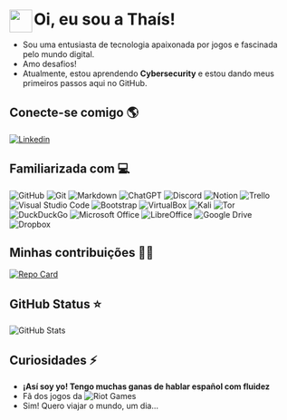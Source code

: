 # <a href="https://www.dio.me/">
<img align="left" width="40px" src="https://i.imgur.com/XG4SjUc.gif"></a>
# Oi, eu sou a Thaís! 
- Sou uma entusiasta de tecnologia apaixonada por jogos e fascinada pelo mundo digital.  
- Amo desafios!
- Atualmente, estou aprendendo **Cybersecurity** e estou dando meus primeiros passos aqui no GitHub.

## Conecte-se comigo 🌎
[![Linkedin](https://img.shields.io/badge/Meu_Linkedin-ec63a1?style=for-the-badge&logo=linkedin&logoColor=white)](https://www.linkedin.com/in/thais-machado-cordeiro/)

## Familiarizada com 💻
![GitHub](https://img.shields.io/badge/GitHub-ec63a1?style=for-the-badge&logo=GitHub&logoColor=white)
![Git](https://img.shields.io/badge/Git-ec63a1?style=for-the-badge&logo=Git&logoColor=white)
![Markdown](https://img.shields.io/badge/markdown-ec63a1.svg?style=for-the-badge&logo=markdown&logoColor=white)
![ChatGPT](https://img.shields.io/badge/chatGPT-ec63a1?style=for-the-badge&logo=openai&logoColor=white)
![Discord](https://img.shields.io/badge/Discord-ec63a1.svg?style=for-the-badge&logo=discord&logoColor=white)
![Notion](https://img.shields.io/badge/Notion-ec63a1?style=for-the-badge&logo=Notion&logoColor=white)
![Trello](https://img.shields.io/badge/Trello-ec63a1?style=for-the-badge&logo=Trello&logoColor=white)
![Visual Studio Code](https://img.shields.io/badge/Visual_Studio_Code-ec63a1?style=for-the-badge&logo=Visualstudio&logoColor=white)
![Bootstrap](https://img.shields.io/badge/Bootstrap-ec63a1?style=for-the-badge&logo=Bootstrap&logoColor=white)
![VirtualBox](https://img.shields.io/badge/Virtual_Box-ec63a1?style=for-the-badge&logo=VirtualBox&logoColor=white)
![Kali](https://img.shields.io/badge/Kali-ec63a1?style=for-the-badge&logo=kalilinux&logoColor=white)
![Tor](https://img.shields.io/badge/Tor-ec63a1?style=for-the-badge&logo=Tor-Browser&logoColor=white)
![DuckDuckGo](https://img.shields.io/badge/DuckDuckGo-ec63a1?style=for-the-badge&logo=DuckDuckGo&logoColor=white)
![Microsoft Office](https://img.shields.io/badge/Microsoft_Office-ec63a1?style=for-the-badge&logo=microsoft-office&logoColor=white)
![LibreOffice](https://img.shields.io/badge/LibreOffice-ec63a1?style=for-the-badge&logo=LibreOffice&logoColor=white)
![Google Drive](https://img.shields.io/badge/Google%20Drive-ec63a1?style=for-the-badge&logo=googledrive&logoColor=white)
![Dropbox](https://img.shields.io/badge/Dropbox-ec63a1.svg?style=for-the-badge&logo=Dropbox&logoColor=white)

## Minhas contribuições 🤝🏻
[![Repo Card](https://github-readme-stats.vercel.app/api/pin/?username=NameThais&repo=dio-lab-open-source&bg_color=ec63a1&border_color=FFF&show_icons=true&icon_color=FFF&title_color=FFF&text_color=FFF)](https://github.com/NameThais/dio-lab-open-source)

## GitHub Status ⭐
![GitHub Stats](https://github-readme-stats.vercel.app/api?username=NameThais&theme=transparent&bg_color=ec63a1&border_color=FFF&show_icons=true&icon_color=FFF&title_color=E94D5F&text_color=FFF&hide_title=true&hide=stars)

## Curiosidades ⚡
- **¡Así soy yo! Tengo muchas ganas de hablar español com fluidez**
- Fã dos jogos da ![Riot Games](https://img.shields.io/badge/riotgames-ec63a1.svg?style=for-the-badge&logo=riotgames&logoColor=white)
- Sim! Quero viajar o mundo, um dia...

